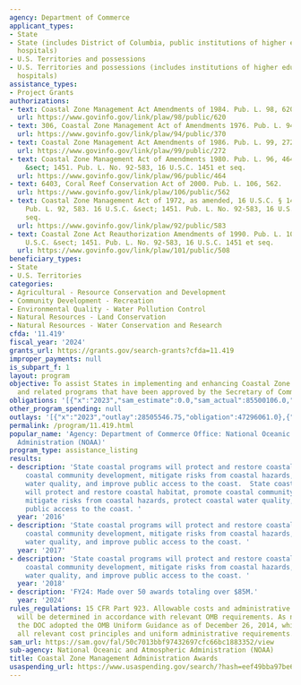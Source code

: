 ```yaml
---
agency: Department of Commerce
applicant_types:
- State
- State (includes District of Columbia, public institutions of higher education and
  hospitals)
- U.S. Territories and possessions
- U.S. Territories and possessions (includes institutions of higher education and
  hospitals)
assistance_types:
- Project Grants
authorizations:
- text: Coastal Zone Management Act Amendments of 1984. Pub. L. 98, 620.
  url: https://www.govinfo.gov/link/plaw/98/public/620
- text: 306, Coastal Zone Management Act of Amendments 1976. Pub. L. 94, 370.
  url: https://www.govinfo.gov/link/plaw/94/public/370
- text: Coastal Zone Management Act Amendments of 1986. Pub. L. 99, 272.
  url: https://www.govinfo.gov/link/plaw/99/public/272
- text: Coastal Zone Management Act of Amendments 1980. Pub. L. 96, 464. 16 U.S.C.
    &sect; 1451. Pub. L. No. 92-583, 16 U.S.C. 1451 et seq.
  url: https://www.govinfo.gov/link/plaw/96/public/464
- text: 6403, Coral Reef Conservation Act of 2000. Pub. L. 106, 562.
  url: https://www.govinfo.gov/link/plaw/106/public/562
- text: Coastal Zone Management Act of 1972, as amended, 16 U.S.C. § 1451 et seq..
    Pub. L. 92, 583. 16 U.S.C. &sect; 1451. Pub. L. No. 92-583, 16 U.S.C. 1451 et
    seq.
  url: https://www.govinfo.gov/link/plaw/92/public/583
- text: Coastal Zone Act Reauthorization Amendments of 1990. Pub. L. 101, 508. 16
    U.S.C. &sect; 1451. Pub. L. No. 92-583, 16 U.S.C. 1451 et seq.
  url: https://www.govinfo.gov/link/plaw/101/public/508
beneficiary_types:
- State
- U.S. Territories
categories:
- Agricultural - Resource Conservation and Development
- Community Development - Recreation
- Environmental Quality - Water Pollution Control
- Natural Resources - Land Conservation
- Natural Resources - Water Conservation and Research
cfda: '11.419'
fiscal_year: '2024'
grants_url: https://grants.gov/search-grants?cfda=11.419
improper_payments: null
is_subpart_f: 1
layout: program
objective: To assist States in implementing and enhancing Coastal Zone Management
  and related programs that have been approved by the Secretary of Commerce.
obligations: '[{"x":"2023","sam_estimate":0.0,"sam_actual":85500106.0,"usa_spending_actual":85472205.6},{"x":"2024","sam_estimate":0.0,"sam_actual":85500106.0,"usa_spending_actual":84285587.0},{"x":"2025","sam_estimate":0.0,"sam_actual":85500000.0,"usa_spending_actual":1440758.0}]'
other_program_spending: null
outlays: '[{"x":"2023","outlay":28505546.75,"obligation":47296061.0},{"x":"2024","outlay":25486182.98,"obligation":81168812.0},{"x":"2025","outlay":2254077.79,"obligation":4408758.0}]'
permalink: /program/11.419.html
popular_name: 'Agency: Department of Commerce Office: National Oceanic and Atmospheric
  Administration (NOAA)'
program_type: assistance_listing
results:
- description: 'State coastal programs will protect and restore coastal habitat, promote
    coastal community development, mitigate risks from coastal hazards, protect coastal
    water quality, and improve public access to the coast.  State coastal programs
    will protect and restore coastal habitat, promote coastal community development,
    mitigate risks from coastal hazards, protect coastal water quality, and improve
    public access to the coast. '
  year: '2016'
- description: 'State coastal programs will protect and restore coastal habitat, promote
    coastal community development, mitigate risks from coastal hazards, protect coastal
    water quality, and improve public access to the coast. '
  year: '2017'
- description: 'State coastal programs will protect and restore coastal habitat, promote
    coastal community development, mitigate risks from coastal hazards, protect coastal
    water quality, and improve public access to the coast. '
  year: '2018'
- description: 'FY24: Made over 50 awards totaling over $85M.'
  year: '2024'
rules_regulations: 15 CFR Part 923. Allowable costs and administrative requirements
  will be determined in accordance with relevant OMB requirements. As noted above,
  the DOC adopted the OMB Uniform Guidance as of December 26, 2014, which incorporates
  all relevant cost principles and uniform administrative requirements.
sam_url: https://sam.gov/fal/50c7013bbf97432697cfc66bc1883352/view
sub-agency: National Oceanic and Atmospheric Administration (NOAA)
title: Coastal Zone Management Administration Awards
usaspending_url: https://www.usaspending.gov/search/?hash=eef49bba97be6b108f971a9cc69a7fa9
---
```

